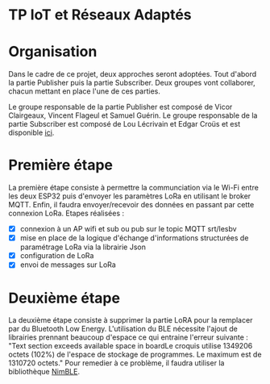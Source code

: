 TP IoT et Réseaux Adaptés
===========

# Organisation

Dans le cadre de ce projet, deux approches seront adoptées. Tout d'abord la partie Publisher puis la partie Subscriber.
Deux groupes vont collaborer, chacun mettant en place l'une de ces parties.

Le groupe responsable de la partie Publisher est composé de Vicor Clairgeaux, Vincent Flageul et Samuel Guérin. 
Le groupe responsable de la partie Subscriber est composé de Lou Lécrivain et Edgar Croüs et est disponible [ici](https://github.com/loulecrivain/iot_srt5).

# Première étape
La première étape consiste à permettre la communciation via le Wi-Fi entre les deux ESP32 puis d'envoyer les paramètres LoRa en utilisant le broker MQTT. Enfin, il faudra envoyer/recevoir des données en passant par cette connexion LoRa.
Etapes réalisées :
- [x] connexion à un AP wifi et sub ou pub sur le topic MQTT srt/lesbv
- [x] mise en place de la logique d'échange d'informations structurées de paramétrage LoRa via la librairie Json
- [x] configuration de LoRa
- [x] envoi de messages sur LoRa

# Deuxième étape
La deuxième étape consiste à supprimer la partie LoRA pour la remplacer par du Bluetooth Low Energy.
L'utilisation du BLE nécessite l'ajout de librairies prennant beaucoup d'espace ce qui entraine l'erreur suivante :
"Text section exceeds available space in boardLe croquis utilise 1349206 octets (102%) de l'espace de stockage de programmes. Le maximum est de 1310720 octets."
Pour remedier à ce problème, il faudra utiliser la bibliothèque [NimBLE](https://github.com/h2zero/NimBLE-Arduino).

